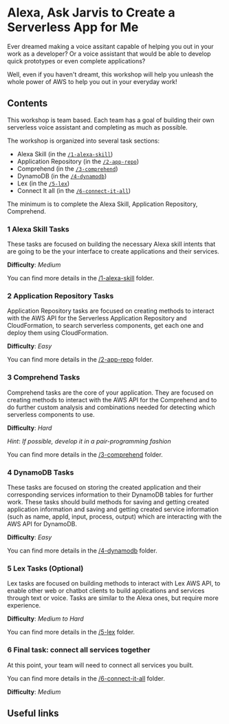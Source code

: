 # Alexa, Ask Jarvis to Create a Serverless App for Me

Ever dreamed making a voice assitant capable of helping you out in your work as a developer? Or a voice assistant that would be able to develop quick prototypes or even complete applications?

Well, even if you haven't dreamt, this workshop will help you unleash the whole power of AWS to help you out in your everyday work!

## Contents

This workshop is team based. Each team has a goal of building their own serverless voice assistant and completing as much as possible.

The workshop is organized into several task sections:

- Alexa Skill (in the [`/1-alexa-skill`](/1-alexa-skill))
- Application Repository (in the [`/2-app-repo`](/2-app-repo))
- Comprehend (in the [`/3-comprehend`](/3-comprehend))
- DynamoDB (in the [`/4-dynamodb`](/4-dynamodb))
- Lex (in the [`/5-lex`](/5-lex))
- Connect It all (in the [`/6-connect-it-all`](/6-connect-it-all))

The minimum is to complete the Alexa Skill, Application Repository, Comprehend.

### 1 Alexa Skill Tasks

These tasks are focused on building the necessary Alexa skill intents that are going to be the your interface to create applications and their services.

**Difficulty**: *Medium*

You can find more details in the [/1-alexa-skill](/1-alexa-skill) folder.

### 2 Application Repository Tasks

Application Repository tasks are focused on creating methods to interact with the AWS API for the Serverless Application Repository and CloudFormation, to search serverless components, get each one and deploy them using CloudFormation.

**Difficulty**: *Easy*

You can find more details in the [/2-app-repo](/2-app-repo) folder.

### 3 Comprehend Tasks

Comprehend tasks are the core of your application. They are focused on creating methods to interact with the AWS API for the Comprehend and to do further custom analysis and combinations needed for detecting which serverless components to use.

**Difficulty**: *Hard*

*Hint*: *If possible, develop it in a pair-programming fashion*

You can find more details in the [/3-comprehend](/3-comprehend) folder.

### 4 DynamoDB Tasks

These tasks are focused on storing the created application and their corresponding services information to their DynamoDB tables for further work. These tasks should build methods for saving and getting created application information and saving and getting created service information (such as name, appId, input, process, output) which are interacting with the AWS API for DynamoDB.

**Difficulty**: *Easy*

You can find more details in the [/4-dynamodb](/4-dynamodb) folder.

### 5 Lex Tasks (Optional)

Lex tasks are focused on building methods to interact with Lex AWS API, to enable other web or chatbot clients to build applications and services through text or voice. Tasks are similar to the Alexa ones, but require more experience.

**Difficulty**: *Medium to Hard*

You can find more details in the [/5-lex](/5-lex) folder.

### 6 Final task: connect all services together

At this point, your team will need to connect all services you built.

You can find more details in the [/6-connect-it-all](/6-connect-it-all) folder.

**Difficulty**: *Medium*

## Useful links
